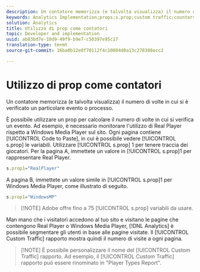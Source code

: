 ```yaml
---
description: Un contatore memorizza (e talvolta visualizza) il numero di volte in cui si è verificato un particolare evento o processo.
keywords: Analytics Implementation;props;s.prop;custom traffic;counters
solution: Analytics
title: Utilizzo di prop come contatori
topic: Developer and implementation
uuid: ab83bd7e-10d9-49f9-b9e7-c50397e95c17
translation-type: tm+mt
source-git-commit: 16ba0b12e0f70112f4c10804d0a13c278388ecc2

---
```



# Utilizzo di prop come contatori

Un contatore memorizza (e talvolta visualizza) il numero di volte in cui si è verificato un particolare evento o processo.

È possibile utilizzare un prop per calcolare il numero di volte in cui si verifica un evento. Ad esempio, è necessario monitorare l'utilizzo di Real Player rispetto a Windows Media Player sul sito. Ogni pagina contiene [!UICONTROL Code to Paste], in cui è possibile vedere [!UICONTROL s.prop] le variabili. Utilizzare [!UICONTROL s.prop] 1 per tenere traccia dei giocatori. Per la pagina A, immettete un valore in [!UICONTROL s.prop]1 per rappresentare Real Player.

```js
s.prop1="RealPlayer"
```

A pagina B, immettete un valore simile in [!UICONTROL s.prop]1 per Windows Media Player, come illustrato di seguito.

```js
s.prop1="WindowsMP"
```

> [!NOTE] Adobe offre fino a 75 [!UICONTROL s.prop] variabili da usare.

Man mano che i visitatori accedono al tuo sito e visitano le pagine che contengono Real Player o Windows Media Player, [!DNL Analytics] è possibile segmentare gli utenti in base alle pagine visitate. Il [!UICONTROL Custom Traffic] rapporto mostra quindi il numero di visite a ogni pagina.

> [!NOTE] È possibile personalizzare il nome del [!UICONTROL Custom Traffic] rapporto. Ad esempio, il [!UICONTROL Custom Traffic] rapporto può essere rinominato in "Player Types Report".


